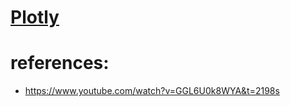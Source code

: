 # [Plotly](https://plotly.com/)

# 
# references:
* https://www.youtube.com/watch?v=GGL6U0k8WYA&t=2198s
